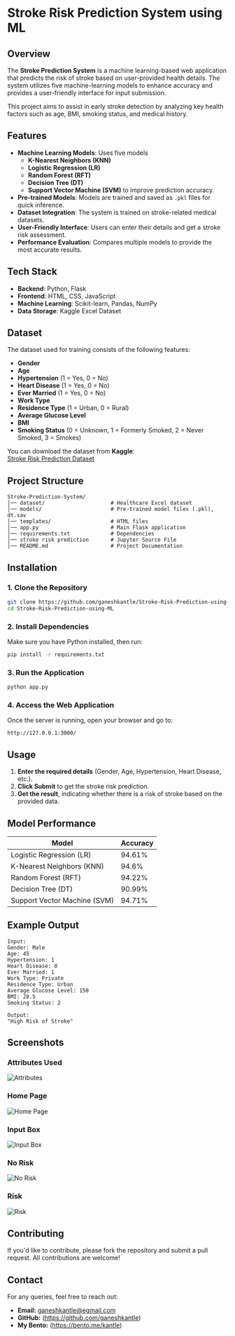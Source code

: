 # Stroke Risk Prediction System using ML

## Overview
The **Stroke Prediction System** is a machine learning-based web application that predicts the risk of stroke based on user-provided health details. The system utilizes five machine-learning models to enhance accuracy and provides a user-friendly interface for input submission. 

This project aims to assist in early stroke detection by analyzing key health factors such as age, BMI, smoking status, and medical history.

## Features
- **Machine Learning Models**: Uses five models
    - **K-Nearest Neighbors (KNN)**
    - **Logistic Regression (LR)**
    - **Random Forest (RFT)**
    - **Decision Tree (DT)**
    - **Support Vector Machine (SVM)** to improve prediction accuracy.
- **Pre-trained Models**: Models are trained and saved as `.pkl` files for quick inference.
- **Dataset Integration**: The system is trained on stroke-related medical datasets.
- **User-Friendly Interface**: Users can enter their details and get a stroke risk assessment.
- **Performance Evaluation**: Compares multiple models to provide the most accurate results.

## Tech Stack
- **Backend**: Python, Flask
- **Frontend**: HTML, CSS, JavaScript
- **Machine Learning**: Scikit-learn, Pandas, NumPy
- **Data Storage**: Kaggle Excel Dataset

## Dataset
The dataset used for training consists of the following features:
- **Gender**
- **Age**
- **Hypertension** (1 = Yes, 0 = No)
- **Heart Disease** (1 = Yes, 0 = No)
- **Ever Married** (1 = Yes, 0 = No)
- **Work Type**
- **Residence Type** (1 = Urban, 0 = Rural)
- **Average Glucose Level**
- **BMI**
- **Smoking Status** (0 = Unknown, 1 = Formerly Smoked, 2 = Never Smoked, 3 = Smokes)

You can download the dataset from **Kaggle**:  
[Stroke Risk Prediction Dataset](https://www.kaggle.com/datasets/fedesoriano/stroke-prediction-dataset)


## Project Structure
```
Stroke-Prediction-System/
│── dataset/                     # Healthcare Excel dataset
│── models/                      # Pre-trained model files (.pkl), dt.sav
│── templates/                   # HTML files
│── app.py                       # Main Flask application
│── requirements.txt             # Dependencies
│── stroke risk prediction       # Jupyter Source File
│── README.md                    # Project Documentation
```

## Installation
### 1. Clone the Repository
```bash
git clone https://github.com/ganeshkantle/Stroke-Risk-Prediction-using-ML.git
cd Stroke-Risk-Prediction-using-ML 
```

### 2. Install Dependencies
Make sure you have Python installed, then run:
```bash
pip install -r requirements.txt
```

### 3. Run the Application
```bash
python app.py
```

### 4. Access the Web Application
Once the server is running, open your browser and go to:
```
http://127.0.0.1:3000/
```

## Usage
1. **Enter the required details** (Gender, Age, Hypertension, Heart Disease, etc.).
2. **Click Submit** to get the stroke risk prediction.
3. **Get the result**, indicating whether there is a risk of stroke based on the provided data.

## Model Performance
| Model | Accuracy |
|--------|-----------|
| Logistic Regression (LR) | 94.61% |
| K-Nearest Neighbors (KNN) | 94.6% |
| Random Forest (RFT) | 94.22% |
| Decision Tree (DT) | 90.99% |
| Support Vector Machine (SVM) | 94.71% |

## Example Output
```
Input:
Gender: Male
Age: 45
Hypertension: 1
Heart Disease: 0
Ever Married: 1
Work Type: Private
Residence Type: Urban
Average Glucose Level: 150
BMI: 28.5
Smoking Status: 2

Output:
"High Risk of Stroke"
```

## Screenshots
### Attributes Used
![Attributes](https://github.com/user-attachments/assets/19d6685a-64d1-4fef-b959-570cd559a4e9)
### Home Page
![Home Page](https://github.com/user-attachments/assets/22369f71-ce4f-4c10-a7ef-5c2a7f960b9d)
### Input Box
![Input Box](https://github.com/user-attachments/assets/bcf499f5-9580-4638-855d-87714832d6a4)
### No Risk
![No Risk](https://github.com/user-attachments/assets/7752bfcd-f307-46bf-a7a5-d2546bbcf38b)
### Risk
![Risk](https://github.com/user-attachments/assets/3bfbdd1b-4dd7-4c92-a555-db28fd108961)



## Contributing
If you'd like to contribute, please fork the repository and submit a pull request. All contributions are welcome!


## Contact
For any queries, feel free to reach out:
- **Email:** ganeshkantle@egmail.com
- **GitHub:** (https://github.com/ganeshkantle)
- **My Bento:** (https://bento.me/kantle)
